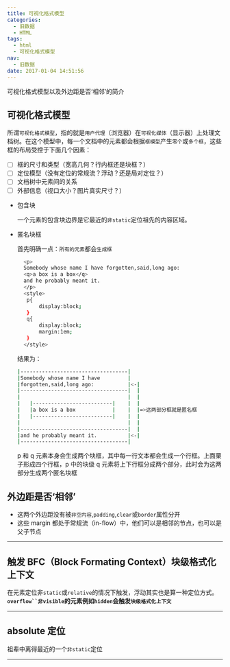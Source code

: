 ```yaml
---
title: 可视化格式模型
categories:
  - 旧数据
  - HTML
tags:
  - html
  - 可视化格式模型
nav:
  - 旧数据
date: 2017-01-04 14:51:56
---
```


可视化格式模型以及外边距是否‘相邻’的简介

<!--more-->

## 可视化格式模型

所谓`可视化格式模型`，指的就是`用户代理`（浏览器）在`可视化媒体`（显示器）上处理文档树。在这个模型中，每一个文档中的元素都会根据`框模型`产生`零个`或`多个框`，这些框的布局受控于下面几个因素：

- [ ] 框的尺寸和类型（宽高几何？行内框还是块框？）
- [ ] 定位模型（没有定位的常规流？浮动？还是局对定位？）
- [ ] 文档树中元素间的关系
- [ ] 外部信息（视口大小？图片真实尺寸？）

- 包含块

  一个元素的包含块边界是它最近的`非static`定位祖先的内容区域。

- 匿名块框

  首先明确一点：`所有的元素`都会`生成框`

  ```bash
    <p>
    Somebody whose name I have forgotten,said,long ago:
    <q>a box is a box</q>
    and he probably meant it.
    </p>
    <style>
     p{
         display:block;
     }
     q{
         display:block;
         margin:1em;
     }
    </style>
  ```

  结果为：

  ```bash
  |-----------------------------------|
  |Somebody whose name I have         |
  |forgotten,said,long ago:           |<-|
  |-----------------------------------|  |
  |                                   |  |
  |   |--------------------------|    |  |
  |   |a box is a box            |    |  |=>这两部分框就是匿名框
  |   |--------------------------|    |  |
  |                                   |  |
  |-----------------------------------|  |
  |and he probably meant it.          |<-|
  |-----------------------------------|
  ```

  p 和 q 元素本身会生成两个块框，其中每一行文本都会生成一个行框。上面栗子形成四个行框，p 中的块级 q 元素将上下行框分成两个部分，此时会为这两部分生成两个匿名块框

## 外边距是否‘相邻’

- 这两个外边距没有被`非空内容`,`padding`,`clear`或`border`属性分开
- 这些 margin 都处于常规流（in-flow）中，他们可以是相邻的节点，也可以是父子节点

---

## 触发 BFC（Block Formating Context）块级格式化上下文

在元素定位非`static`或`relative`的情况下触发，浮动其实也是算一种定位方式。
**` overflow``非visible `的元素例如`hidden`会触发`块级格式化上下文`**

---

## absolute 定位

祖辈中离得最近的一个`非static`定位

---
